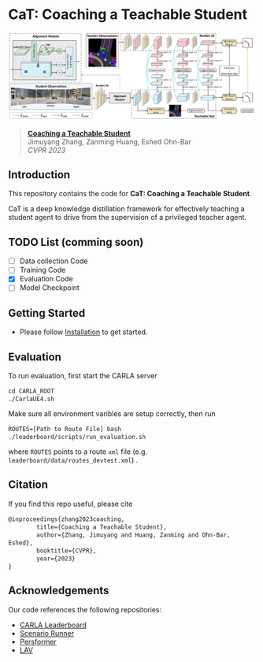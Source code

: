 # CaT: Coaching a Teachable Student

![image](./assets/method.png)

> [**Coaching a Teachable Student**](https://catdrive.github.io/)    
> Jimuyang Zhang, Zanming Huang, Eshed Ohn-Bar   
> _CVPR 2023_

## Introduction

This repository contains the code for **CaT: Coaching a Teachable Student**. 

CaT is a deep knowledge distillation framework for effectively teaching a student agent to drive from the supervision of a privileged teacher agent.



## TODO List (comming soon)
- [ ] Data collection Code
- [ ] Training Code
- [x] Evaluation Code
- [ ] Model Checkpoint

## Getting Started
- Please follow [Installation](./docs/INSTALL.md) to get started.


## Evaluation
To run evaluation, first start the CARLA server

```
cd CARLA_ROOT
./CarlaUE4.sh
```

Make sure all environment varibles are setup correctly, then run

```
ROUTES=[Path to Route File] bash ./leaderboard/scripts/run_evaluation.sh
```

where `ROUTES` points to a route `xml` file (e.g. `leaderboard/data/routes_devtest.xml`) . 


## Citation
If you find this repo useful, please cite

```
@inproceedings{zhang2023coaching,
        title={Coaching a Teachable Student},
        author={Zhang, Jimuyang and Huang, Zanming and Ohn-Bar, Eshed},
        booktitle={CVPR},
        year={2023}
}
```

## Acknowledgements

Our code references the following repositories:
- [CARLA Leaderboard](https://github.com/carla-simulator/leaderboard)
- [Scenario Runner](https://github.com/carla-simulator/scenario_runner)
- [Persformer](https://github.com/OpenDriveLab/PersFormer_3DLane)
- [LAV](https://github.com/dotchen/LAV/)
